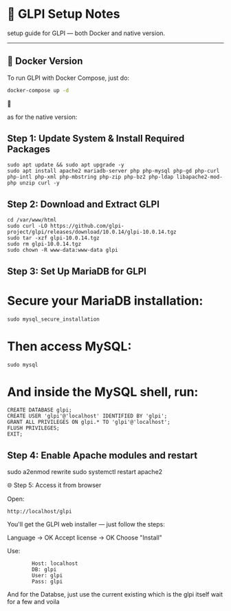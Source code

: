 # 🧠 GLPI Setup Notes

setup guide for GLPI — both Docker and native version.

---

## 🐳 Docker Version

To run GLPI with Docker Compose, just do:

```bash
docker-compose up -d
```
🗿

as for the native version:
## Step 1: Update System & Install Required Packages
```
sudo apt update && sudo apt upgrade -y
sudo apt install apache2 mariadb-server php php-mysql php-gd php-curl php-intl php-xml php-mbstring php-zip php-bz2 php-ldap libapache2-mod-php unzip curl -y
```
## Step 2: Download and Extract GLPI
```
cd /var/www/html
sudo curl -LO https://github.com/glpi-project/glpi/releases/download/10.0.14/glpi-10.0.14.tgz
sudo tar -xzf glpi-10.0.14.tgz
sudo rm glpi-10.0.14.tgz
sudo chown -R www-data:www-data glpi
```
## Step 3: Set Up MariaDB for GLPI

# Secure your MariaDB installation:
```
sudo mysql_secure_installation
```
# Then access MySQL:
```
sudo mysql
```
# And inside the MySQL shell, run:
```
CREATE DATABASE glpi;
CREATE USER 'glpi'@'localhost' IDENTIFIED BY 'glpi';
GRANT ALL PRIVILEGES ON glpi.* TO 'glpi'@'localhost';
FLUSH PRIVILEGES;
EXIT;
```
## Step 4: Enable Apache modules and restart

sudo a2enmod rewrite
sudo systemctl restart apache2

🌐 Step 5: Access it from browser

Open:
```
http://localhost/glpi
```
You'll get the GLPI web installer — just follow the steps:

Language → OK
Accept license → OK
Choose "Install"

Use:
```
        Host: localhost
        DB: glpi
        User: glpi
        Pass: glpi
```

And for the Databse, just use the current existing which is the glpi itself
wait for a few and voila
